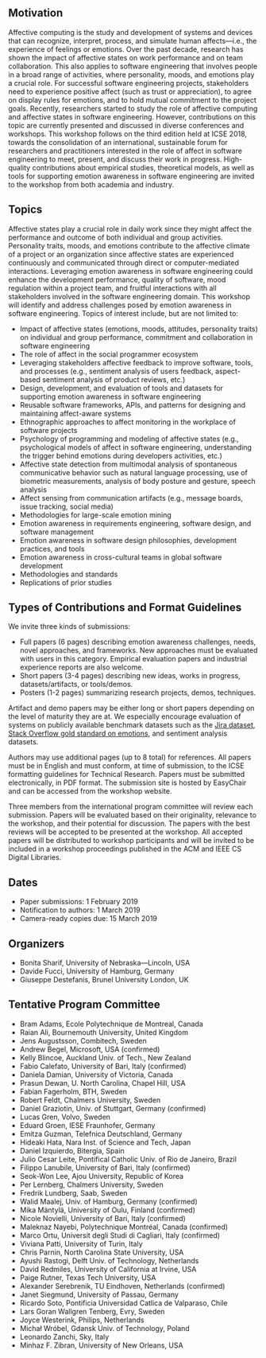 ## Motivation

Affective computing is the study and development of systems and devices that can
recognize, interpret, process, and simulate human affects—i.e., the experience
of feelings or emotions. Over the past decade, research has shown the impact of
affective states on work performance and on team collaboration. This also
applies to software engineering that involves people in a broad range of
activities, where personality, moods, and emotions play a crucial role. For
successful software engineering projects, stakeholders need to experience
positive affect (such as trust or appreciation), to agree on display rules for
emotions, and to hold mutual commitment to the project goals. Recently,
researchers started to study the role of affective computing and affective
states in software engineering. However, contributions on this topic are
currently presented and discussed in diverse conferences and workshops. This
workshop follows on the third edition held at ICSE 2018, towards the
consolidation of an international, sustainable forum for researchers and
practitioners interested in the role of affect in software engineering to meet,
present, and discuss their work in progress. High-quality contributions about
empirical studies, theoretical models, as well as tools for supporting emotion
awareness in software engineering are invited to the workshop from both academia
and industry.

## Topics

Affective states play a crucial role in daily work since they might affect the
performance and outcome of both individual and group activities. Personality
traits, moods, and emotions contribute to the affective climate of a project or
an organization since affective states are experienced continuously and
communicated through direct or computer-mediated interactions. Leveraging
emotion awareness in software engineering could enhance the development
performance, quality of software, mood regulation within a project team, and
fruitful interactions with all stakeholders involved in the software engineering
domain. This workshop will identify and address challenges posed by emotion
awareness in software engineering. Topics of interest include, but are not
limited to:

*   Impact of affective states (emotions, moods, attitudes, personality traits)
    on individual and group performance, commitment and collaboration in
    software engineering
*   The role of affect in the social programmer ecosystem
*   Leveraging stakeholders affective feedback to improve software, tools, and
    processes (e.g., sentiment analysis of users feedback, aspect-based
    sentiment analysis of product reviews, etc.)
*   Design, development, and evaluation of tools and datasets for supporting
    emotion awareness in software engineering
*   Reusable software frameworks, APIs, and patterns for designing and
    maintaining affect-aware systems
*   Ethnographic approaches to affect monitoring in the workplace of software
    projects
*   Psychology of programming and modeling of affective states (e.g.,
    psychological models of affect in software engineering, understanding the
    trigger behind emotions during developers activities, etc.)
*   Affective state detection from multimodal analysis of spontaneous
    communicative behavior such as natural language processing, use of biometric
    measurements, analysis of body posture and gesture, speech analysis
*   Affect sensing from communication artifacts (e.g., message boards, issue
    tracking, social media)
*   Methodologies for large-scale emotion mining
*   Emotion awareness in requirements engineering, software design, and software
    management
*   Emotion awareness in software design philosophies, development practices,
    and tools
*   Emotion awareness in cross-cultural teams in global software development
*   Methodologies and standards
*   Replications of prior studies

## Types of Contributions and Format Guidelines

We invite three kinds of submissions:

*   Full papers (6&nbsp;pages) describing emotion awareness challenges, needs,
    novel approaches, and frameworks. New approaches must be evaluated with
    users in this category. Empirical evaluation papers and industrial
    experience reports are also welcome.
*   Short papers (3-4&nbsp;pages) describing new ideas, works in progress,
    datasets/artifacts, or tools/demos.
*   Posters (1-2&nbsp;pages) summarizing research
    projects, demos, techniques.

Artifact and demo papers may be either long or short papers depending on the
level of maturity they are at. We especially encourage evaluation of systems on
publicly available benchmark datasets such as the [Jira
dataset](https://doi.org/10.1145/2901739.2903505), [Stack Overflow gold standard
on emotions](https://arxiv.org/abs/1803.02300), and sentiment analysis datasets.

<!-- https://link.springer.com/article/10.1007/s10664-017-9546-9#Sec7 -->

Authors may use additional pages (up to 8&nbsp;total) for references.  All
papers must be in English and must conform, at time of submission, to the ICSE
formatting guidelines for Technical Research. Papers must be submitted
electronically, in PDF format. The submission site is hosted by EasyChair and
can be accessed from the workshop website.

Three members from the international program committee will review each
submission. Papers will be evaluated based on their originality, relevance to
the workshop, and their potential for discussion. The papers with the best
reviews will be accepted to be presented at the workshop. All accepted papers
will be distributed to workshop participants and will be invited to be included
in a workshop proceedings published in the ACM and IEEE CS Digital Libraries.

## Dates

*   Paper submissions: 1&nbsp;February 2019
*   Notification to authors: 1&nbsp;March 2019
*   Camera-ready copies due: 15&nbsp;March 2019
<!-- *   Workshop: 25&nbsp;May 2019 in [location](…). -->

## Organizers

*   Bonita Sharif, University of Nebraska—Lincoln, USA
*   Davide Fucci, University of Hamburg, Germany
*   Giuseppe Destefanis, Brunel University London, UK

## Tentative Program Committee

*   Bram Adams, Ecole Polytechnique de Montreal, Canada
*   Raian Ali, Bournemouth University, United Kingdom
*   Jens Augustsson, Combitech, Sweden
*   Andrew Begel, Microsoft, USA (confirmed)
*   Kelly Blincoe, Auckland Univ. of Tech., New Zealand
*   Fabio Calefato, University of Bari, Italy (confirmed)
*   Daniela Damian, University of Victoria, Canada
*   Prasun Dewan, U. North Carolina, Chapel Hill, USA
*   Fabian Fagerholm, BTH, Sweden
*   Robert Feldt, Chalmers University, Sweden
*   Daniel Graziotin, Univ. of Stuttgart, Germany (confirmed)
*   Lucas Gren, Volvo, Sweden
*   Eduard Groen, IESE Fraunhofer, Germany
*   Emitza Guzman, Telefnica Deutschland, Germany
*   Hideaki Hata, Nara Inst. of Science and Tech, Japan
*   Daniel Izquierdo, Bitergia, Spain
*   Julio Cesar Leite, Pontifical Catholic Univ. of Rio de Janeiro, Brazil
*   Filippo Lanubile, University of Bari, Italy (confirmed)
*   Seok-Won Lee, Ajou University, Republic of Korea
*   Per Lernberg, Chalmers University, Sweden
*   Fredrik Lundberg, Saab, Sweden
*   Walid Maalej, Univ. of Hamburg, Germany (confirmed)
*   Mika Mäntylä, University of Oulu, Finland (confirmed)
*   Nicole Novielli, University of Bari, Italy (confirmed)
*   Maleknaz Nayebi, Polytechnique Montréal, Canada (confirmed)
*   Marco Ortu, Universit degli Studi di Cagliari, Italy (confirmed)
*   Viviana Patti, University of Turin, Italy
*   Chris Parnin, North Carolina State University, USA
*   Ayushi Rastogi, Delft Univ. of Technology, Netherlands
*   David Redmiles, University of California at Irvine, USA
*   Paige Rutner, Texas Tech University, USA
*   Alexander Serebrenik, TU Eindhoven, Netherlands (confirmed)
*   Janet Siegmund, University of Passau, Germany
*   Ricardo Soto, Pontificia Universidad Catlica de Valparaso, Chile
*   Lars Goran Wallgren Tenberg, Evry, Sweden
*   Joyce Westerink, Philips, Netherlands
*   Michał Wróbel, Gdansk Univ. of Technology, Poland
*   Leonardo Zanchi, Sky, Italy
*   Minhaz F. Zibran, University of New Orleans, USA
